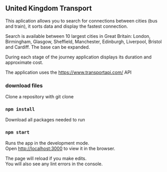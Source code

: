 ## United Kingdom Transport

This aplication allows you to search for connections between cities (bus and train), it sorts data and display the fastest connection.

Search is available between  10 largest cities in Great Britain: London, Birmingham, Glasgow, Sheffield, Manchester, Edinburgh, Liverpool, Bristol and Cardiff. The base can be expanded.

During each stage of the journey application displays its duration and approximate cost.

The application uses the https://www.transportapi.com/ API

### download files 

Clone a repository with git clone <repository URL>

### `npm install`

Download all packages needed to run

### `npm start`

Runs the app in the development mode.<br>
Open [http://localhost:3000](http://localhost:3000) to view it in the browser.

The page will reload if you make edits.<br>
You will also see any lint errors in the console.
